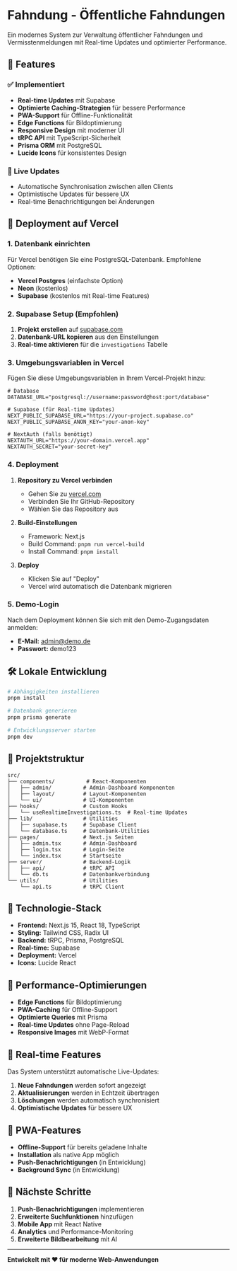 # Fahndung - Öffentliche Fahndungen

Ein modernes System zur Verwaltung öffentlicher Fahndungen und Vermisstenmeldungen mit Real-time Updates und optimierter Performance.

## 🚀 Features

### ✅ Implementiert
- **Real-time Updates** mit Supabase
- **Optimierte Caching-Strategien** für bessere Performance
- **PWA-Support** für Offline-Funktionalität
- **Edge Functions** für Bildoptimierung
- **Responsive Design** mit moderner UI
- **tRPC API** mit TypeScript-Sicherheit
- **Prisma ORM** mit PostgreSQL
- **Lucide Icons** für konsistentes Design

### 🔄 Live Updates
- Automatische Synchronisation zwischen allen Clients
- Optimistische Updates für bessere UX
- Real-time Benachrichtigungen bei Änderungen

## 🚀 Deployment auf Vercel

### 1. Datenbank einrichten

Für Vercel benötigen Sie eine PostgreSQL-Datenbank. Empfohlene Optionen:

- **Vercel Postgres** (einfachste Option)
- **Neon** (kostenlos)
- **Supabase** (kostenlos mit Real-time Features)

### 2. Supabase Setup (Empfohlen)

1. **Projekt erstellen** auf [supabase.com](https://supabase.com)
2. **Datenbank-URL kopieren** aus den Einstellungen
3. **Real-time aktivieren** für die `investigations` Tabelle

### 3. Umgebungsvariablen in Vercel

Fügen Sie diese Umgebungsvariablen in Ihrem Vercel-Projekt hinzu:

```env
# Database
DATABASE_URL="postgresql://username:password@host:port/database"

# Supabase (für Real-time Updates)
NEXT_PUBLIC_SUPABASE_URL="https://your-project.supabase.co"
NEXT_PUBLIC_SUPABASE_ANON_KEY="your-anon-key"

# NextAuth (falls benötigt)
NEXTAUTH_URL="https://your-domain.vercel.app"
NEXTAUTH_SECRET="your-secret-key"
```

### 4. Deployment

1. **Repository zu Vercel verbinden**
   - Gehen Sie zu [vercel.com](https://vercel.com)
   - Verbinden Sie Ihr GitHub-Repository
   - Wählen Sie das Repository aus

2. **Build-Einstellungen**
   - Framework: Next.js
   - Build Command: `pnpm run vercel-build`
   - Install Command: `pnpm install`

3. **Deploy**
   - Klicken Sie auf "Deploy"
   - Vercel wird automatisch die Datenbank migrieren

### 5. Demo-Login

Nach dem Deployment können Sie sich mit den Demo-Zugangsdaten anmelden:

- **E-Mail:** admin@demo.de
- **Passwort:** demo123

## 🛠 Lokale Entwicklung

```bash
# Abhängigkeiten installieren
pnpm install

# Datenbank generieren
pnpm prisma generate

# Entwicklungsserver starten
pnpm dev
```

## 📁 Projektstruktur

```
src/
├── components/          # React-Komponenten
│   ├── admin/          # Admin-Dashboard Komponenten
│   ├── layout/         # Layout-Komponenten
│   └── ui/             # UI-Komponenten
├── hooks/              # Custom Hooks
│   └── useRealtimeInvestigations.ts  # Real-time Updates
├── lib/                # Utilities
│   ├── supabase.ts     # Supabase Client
│   └── database.ts     # Datenbank-Utilities
├── pages/              # Next.js Seiten
│   ├── admin.tsx       # Admin-Dashboard
│   ├── login.tsx       # Login-Seite
│   └── index.tsx       # Startseite
├── server/             # Backend-Logik
│   ├── api/            # tRPC API
│   └── db.ts           # Datenbankverbindung
└── utils/              # Utilities
    └── api.ts          # tRPC Client
```

## 🔧 Technologie-Stack

- **Frontend:** Next.js 15, React 18, TypeScript
- **Styling:** Tailwind CSS, Radix UI
- **Backend:** tRPC, Prisma, PostgreSQL
- **Real-time:** Supabase
- **Deployment:** Vercel
- **Icons:** Lucide React

## 🎯 Performance-Optimierungen

- **Edge Functions** für Bildoptimierung
- **PWA-Caching** für Offline-Support
- **Optimierte Queries** mit Prisma
- **Real-time Updates** ohne Page-Reload
- **Responsive Images** mit WebP-Format

## 🔄 Real-time Features

Das System unterstützt automatische Live-Updates:

1. **Neue Fahndungen** werden sofort angezeigt
2. **Aktualisierungen** werden in Echtzeit übertragen
3. **Löschungen** werden automatisch synchronisiert
4. **Optimistische Updates** für bessere UX

## 📱 PWA-Features

- **Offline-Support** für bereits geladene Inhalte
- **Installation** als native App möglich
- **Push-Benachrichtigungen** (in Entwicklung)
- **Background Sync** (in Entwicklung)

## 🚀 Nächste Schritte

1. **Push-Benachrichtigungen** implementieren
2. **Erweiterte Suchfunktionen** hinzufügen
3. **Mobile App** mit React Native
4. **Analytics** und Performance-Monitoring
5. **Erweiterte Bildbearbeitung** mit AI

---

**Entwickelt mit ❤️ für moderne Web-Anwendungen**
